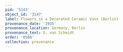 ```yaml
---
pid: '5143'
object_id: '3147'
label: Flowers in a Decorated Ceramic Vase (Berlin)
provenance_date: '1935'
provenance_location: Germany, Berlin
provenance_text: G. van Schmidt
order: '0508'
collection: provenance
---
```

